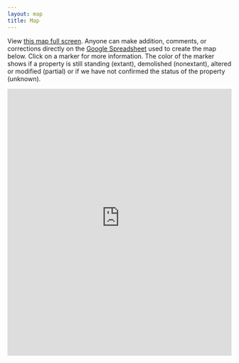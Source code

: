 ```yaml
---
layout: map
title: Map
---
```


View [this map full screen](https://baltimoreheritage.cartodb.com/viz/5fc92b18-bfe2-11e5-b2b9-0ea31932ec1d/embed_map). Anyone can make addition, comments, or corrections directly on the [Google Spreadsheet](https://docs.google.com/spreadsheets/d/1tYRFKry3eg_zNDWcC4KTYZnx_R-1DiccaM3_44BTne0/edit?usp=sharing) used to create the map below. Click on a marker for more information. The color of the marker shows if a property is still standing (extant), demolished (nonextant), altered or modified (partial) or if we have not confirmed the status of the property (unknown). 

<iframe width="100%" height="600" frameborder="0" src="https://baltimoreheritage.cartodb.com/viz/5fc92b18-bfe2-11e5-b2b9-0ea31932ec1d/embed_map" allowfullscreen webkitallowfullscreen mozallowfullscreen oallowfullscreen msallowfullscreen></iframe>
